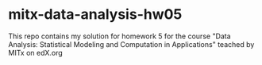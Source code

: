 # mitx-data-analysis-hw05
This repo contains my solution for homework 5 for the course "Data Analysis: Statistical Modeling and Computation in Applications" teached by MITx on edX.org
